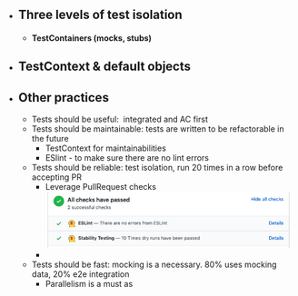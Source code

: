 - ## Three levels of test isolation
	- #### TestContainers (mocks, stubs)
- ## TestContext & default objects
- ## Other practices
	- Tests should be useful:  integrated and AC first
	- Tests should be maintainable: tests are written to be refactorable in the future
		- TestContext for maintainabilities
		- ESlint - to make sure there are no lint errors
	- Tests should be reliable: test isolation, run 20 times in a row before accepting PR
		- Leverage PullRequest checks
		  ![dry_run_PRchecks.png](../assets/dry_run_PRchecks_1672647081538_0.png)
		-
	- Tests should be fast: mocking is a necessary. 80% uses mocking data, 20% e2e integration
		- Parallelism is a must as